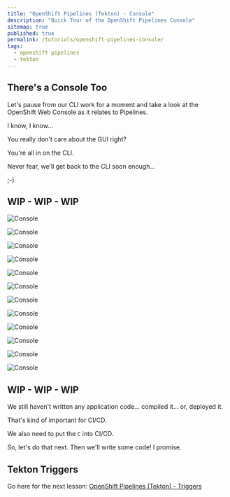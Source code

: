 ```yaml
---
title: "OpenShift Pipelines (Tekton) - Console"
description: "Quick Tour of the OpenShift Pipelines Console"
sitemap: true
published: true
permalink: /tutorials/openshift-pipelines-console/
tags:
  - openshift pipelines
  - tekton
---
```

## There's a Console Too

Let's pause from our CLI work for a moment and take a look at the OpenShift Web Console as it relates to Pipelines.

I know, I know...  

You really don't care about the GUI right?  

You're all in on the CLI.  

Never fear, we'll get back to the CLI soon enough...

;-)

## WIP - WIP - WIP

![Console](/_pages/tutorials/images/Developer-Perspective.png)

![Console](/_pages/tutorials/images/Switch-Perspective.png)

![Console](/_pages/tutorials/images/Admin-Perspective.png)

![Console](/_pages/tutorials/images/Project-Overview.png)

![Console](/_pages/tutorials/images/Expand-Pipelines.png)

![Console](/_pages/tutorials/images/View-Tasks.png)

![Console](/_pages/tutorials/images/View-TaskRuns.png)

![Console](/_pages/tutorials/images/View-ClusterTasks.png)

![Console](/_pages/tutorials/images/View-Pipelines.png)

![Console](/_pages/tutorials/images/View-PipelineRuns.png)

![Console](/_pages/tutorials/images/PipelineRun-Details.png)

![Console](/_pages/tutorials/images/PipelineRun-Details-2.png)

## WIP - WIP - WIP

We still haven't written any application code... compiled it...  or, deployed it.

That's kind of important for CI/CD.

We also need to put the `C` into CI/CD.

So, let's do that next.  Then we'll write some code!  I promise.

## Tekton Triggers

Go here for the next lesson: [OpenShift Pipelines (Tekton) - Triggers](/tutorials/tekton-triggers/)
